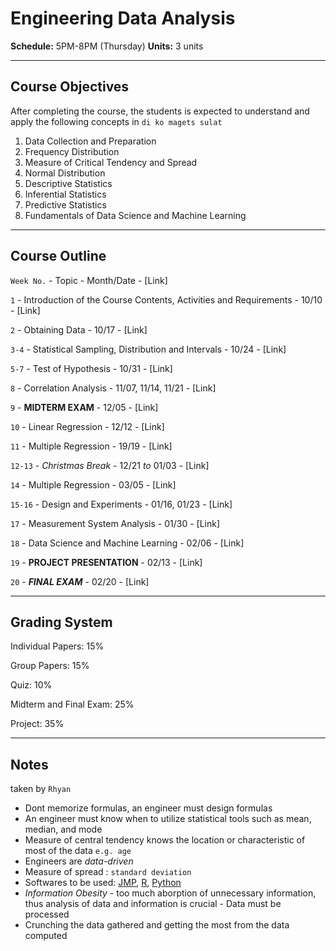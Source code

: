 # Engineering Data Analysis

**Schedule:** 5PM-8PM (Thursday)
**Units:** 3 units

- - - - - - - - - - - - - - - - - - -

## Course Objectives

After completing the course, the students is expected to understand and apply the following concepts in `di ko magets sulat` 

1. Data Collection and Preparation
2. Frequency Distribution
3. Measure of Critical Tendency and Spread
4. Normal Distribution
5. Descriptive Statistics
6. Inferential Statistics
7. Predictive Statistics
8. Fundamentals of Data Science and Machine Learning

- - - - - - - - - - - - - - - - - - -

## Course Outline
 `Week No.` - Topic - Month/Date - [Link]
 
 `1` - Introduction of the Course Contents, Activities and Requirements - 10/10 - [Link]
 
 `2` - Obtaining Data - 10/17 - [Link]
 
 `3-4` - Statistical Sampling, Distribution and Intervals - 10/24 - [Link]
 
 `5-7` - Test of Hypothesis - 10/31 - [Link]
 
 `8` - Correlation Analysis - 11/07, 11/14, 11/21 - [Link]
 
 `9` - **MIDTERM EXAM** - 12/05 - [Link]
 
 `10` - Linear Regression - 12/12 - [Link]
 
 `11` - Multiple Regression - 19/19 - [Link]
 
 `12-13` - *Christmas Break* - 12/21 *to* 01/03 - [Link]
  
 `14` - Multiple Regression - 03/05 - [Link]
 
 `15-16` - Design and Experiments - 01/16, 01/23 - [Link]
 
 `17` - Measurement System Analysis - 01/30 - [Link]
 
 `18` - Data Science and Machine Learning - 02/06 - [Link]
 
 `19` - **PROJECT PRESENTATION** - 02/13 - [Link]
 
 `20` - ***FINAL EXAM*** - 02/20 - [Link]

- - - - - - - - - - - - - - - - - - -

## Grading System

Individual Papers: 15%

Group Papers: 15%

Quiz: 10%

Midterm and Final Exam: 25%

Project: 35%

- - - - - - - - - - - - - - - - - - -

## Notes
taken by `Rhyan`

- Dont memorize formulas, an engineer must design formulas
- An engineer must know when to utilize statistical tools such as mean, median, and mode
- Measure of central tendency knows the location or characteristic of most of the data `e.g. age`
- Engineers are *data-driven*
- Measure of spread : `standard deviation`
- Softwares to be used: [JMP](https://www.jmp.com/en_ph/software/data-analysis-software.html), [R](https://www.r-project.org/about.html), [Python](https://www.python.org)
- *Information Obesity* -  too much aborption of unnecessary information, thus analysis of data and information is crucial
				                  - Data must be processed
- Crunching the data gathered and getting the most from the data computed
